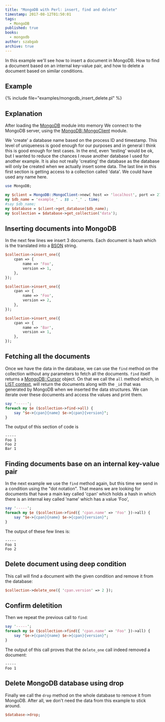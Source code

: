 ```yaml
---
title: "MongoDB with Perl: insert, find and delete"
timestamp: 2017-08-12T01:50:01
tags:
  - MongoDB
published: true
books:
  - mongodb
author: szabgab
archive: true
---
```



In this example we'll see how to insert a document in MongoDB. How to find a document based on an internal key-value pair,
and how to delete a document based on similar conditions.


## Example

{% include file="examples/mongodb_insert_delete.pl" %}

## Explanation

After loading the [MongoDB](https://metacpan.org/pod/MongoDB) module into memory We connect to the MongoDB server, using
the [MongoDB::MongoClient](https://metacpan.org/pod/MongoDB::MongoClient) module.

We 'create' a database name based on the process ID and timestamp. This level of uniqueness is good enough for our purposes and in general
I think this is good enough for test cases. In the end, even 'testing' would be ok, but I wanted to reduce the chances I reuse another
database I used for another example. It is also not really 'creating' the database as the database will only be created when we actually
insert some data. The last line in this first section is getting access to a collection called 'data'. We could have used any name here.

```perl
use MongoDB;

my $client = MongoDB::MongoClient->new( host => 'localhost', port => 27017 );
my $db_name = 'example_' . $$ . '_' . time;
#say $db_name;
my $database = $client->get_database($db_name);
my $collection = $database->get_collection('data');
```

## Inserting documents into MongoDB

In the next few lines we insert 3 documents. Each document is hash which is the translated into a
[BSON](https://en.wikipedia.org/wiki/BSON) string.

```perl
$collection->insert_one({
    cpan => {
        name => 'Foo',
        version => 1,
    },
});

$collection->insert_one({
    cpan => {
        name => 'Foo',
        version => 2,
    },
});

$collection->insert_one({
    cpan => {
        name => 'Bar',
        version => 1,
    },
});
```

## Fetching all the documents

Once we have the data in the database, we can use the `find` method on the collection
without any parameters to fetch all the documents. `find` itself returns
a [MongoDB::Cursor](https://metacpan.org/pod/MongoDB::Cursor) object. On that
we call the `all` method which, in [LIST context](/scalar-and-list-context-in-perl),
will return the documents along with the `_id` that was generated by MongoDB when we inserted
the data structures. We can iterate over these documents and access the values and print them.

```perl
say '-----';
foreach my $e ($collection->find->all) {
    say "$e->{cpan}{name} $e->{cpan}{version}";
}
```

The output of this section of code is

```
-----
Foo 1
Foo 2
Bar 1
```


## Finding documents base on an internal key-value pair

In the next example we use the `find` method again, but this time we send in a condition
using the "dot notation". That means we are looking for documents that have a main key called
'cpan' which holds a hash in which there is an internal key called 'name' which has a value 'Foo',

```perl
say '-----';
foreach my $e ($collection->find({ 'cpan.name' => 'Foo' })->all) {
    say "$e->{cpan}{name} $e->{cpan}{version}";
}
```

The output of these few lines is:

```
-----
Foo 1
Foo 2
```


## Delete document using deep condition

This call will find a document with the given condition and remove it from the database:

```perl
$collection->delete_one({ 'cpan.version' => 2 });
```

## Confirm deletition

Then we repeat the previous call to `find`:

```perl
say '-----';
foreach my $e ($collection->find({ 'cpan.name' => 'Foo' })->all) {
    say "$e->{cpan}{name} $e->{cpan}{version}";
}
```

The output of this call proves that the `delete_one` call indeed removed a document:

```
-----
Foo 1
```

## Delete MongoDB database using drop

Finally we call the `drop` method on the whole database to remove it from  MongoDB.
After all, we don't need the data from this example to stick around.

```perl
$database->drop;
```


